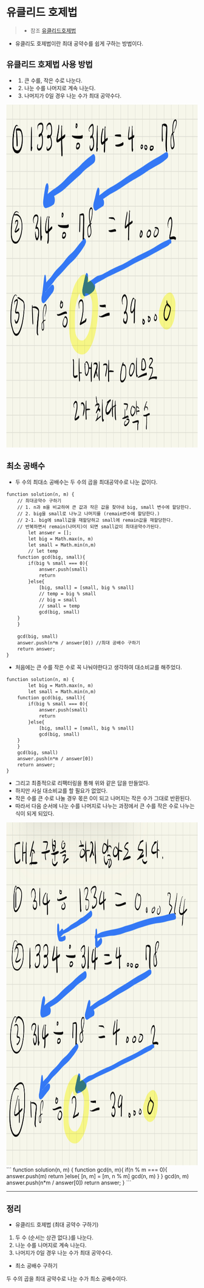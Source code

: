 # 유클리드 호제법 
> * 참조 [유클리드호제법](https://www.youtube.com/watch?v=R1gxRwXRpMQ)

* 유클리도 호제법이란 최대 공약수를 쉽게 구하는 방법이다.

## 유클리드 호제법 사용 방법

* 1. 큰 수를, 작은 수로 나눈다.

* 2. 나눈 수를 나머지로 계속 나눈다.

* 3. 나머지가 0일 경우 나눈 수가 최대 공약수다.

<img src="https://github.com/anotheranotherhoon/TIL/blob/master/Algorithm/img/euclide.jpg"  width="600" height="900"/>

## 최소 공배수
* 두 수의 최대소 공배수는 두 수의 곱을 최대공약수로 나눈 값이다.  

```
function solution(n, m) {
    // 최대공약수 구하기
    // 1. n과 m을 비교하여 큰 값과 작은 값을 찾아내 big, small 변수에 할당한다.
    // 2. big을 small로 나누고 나머지를 (remain변수에 할당한다.)
    // 2-1. big에 small값을 재할당하고 small에 remain값을 재할당한다.
    // 반복하면서 remain(나머지)이 되면 small값이 최대공약수가된다.
        let answer = [];
        let big = Math.max(n, m)
        let small = Math.min(n,m)
        // let temp 
    function gcd(big, small){
        if(big % small === 0){
            answer.push(small)
            return
        }else{
            [big, small] = [small, big % small]
            // temp = big % small
            // big = small
            // small = temp
            gcd(big, small)
    }
    }
    
    gcd(big, small)
    answer.push(n*m / answer[0]) //최대 공배수 구하기
    return answer;
}
```
* 처음에는 큰 수를 작은 수로 꼭 나눠야한다고 생각하여 대소비교를 해주었다.
```
function solution(n, m) {
        let big = Math.max(n, m)
        let small = Math.min(n,m)
    function gcd(big, small){
        if(big % small === 0){
            answer.push(small)
            return
        }else{
            [big, small] = [small, big % small]
            gcd(big, small)
    }
    }
    gcd(big, small)
    answer.push(n*m / answer[0])
    return answer;
}
```
* 그리고 최종적으로 리팩터링을 통해 위와 같은 답을 만들었다. 
* 하지만 사실 대소비교를 할 필요가 없었다.
* 작은 수를 큰 수로 나눌 경우 몫은 0이 되고 나머지는 작은 수가 그대로 반환된다. 
* 따라서 다음 순서에 나눈 수를 나머지로 나누는 과정에서 큰 수를 작은 수로 나누는 식이 되게 되있다. 

<img src="https://github.com/anotheranotherhoon/TIL/blob/master/Algorithm/img/euclide2.jpeg"  width="600" height="900"/>
```
function solution(n, m) {
    function gcd(n, m){
        if(n % m === 0){
            answer.push(m)
            return
        }else{
            [n, m] = [m, n % m]
            gcd(n, m)
    }
    }
    gcd(n, m)
    answer.push(n*m / answer[0])
    return answer;
}
```

---

## 정리 
* 유클리드 호제법 (최대 공약수 구하기)
1. 두 수 (순서는 상관 없다.)를 나눈다. 
2. 나눈 수를 나머지로 계속 나눈다.
3. 나머지가 0일 경우 나눈 수가 최대 공약수다.

* 최소 공배수 구하기

두 수의 곱을 최대 공약수로 나눈 수가 최소 공배수이다.